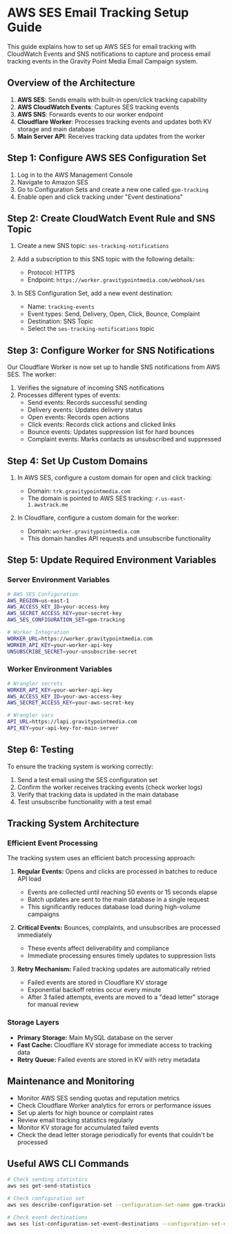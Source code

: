 # AWS SES Email Tracking Setup Guide

This guide explains how to set up AWS SES for email tracking with CloudWatch Events and SNS notifications to capture and process email tracking events in the Gravity Point Media Email Campaign system.

## Overview of the Architecture

1. **AWS SES**: Sends emails with built-in open/click tracking capability
2. **AWS CloudWatch Events**: Captures SES tracking events
3. **AWS SNS**: Forwards events to our worker endpoint
4. **Cloudflare Worker**: Processes tracking events and updates both KV storage and main database
5. **Main Server API**: Receives tracking data updates from the worker

## Step 1: Configure AWS SES Configuration Set

1. Log in to the AWS Management Console
2. Navigate to Amazon SES
3. Go to Configuration Sets and create a new one called `gpm-tracking`
4. Enable open and click tracking under "Event destinations"

## Step 2: Create CloudWatch Event Rule and SNS Topic

1. Create a new SNS topic: `ses-tracking-notifications`
2. Add a subscription to this SNS topic with the following details:
   - Protocol: HTTPS
   - Endpoint: `https://worker.gravitypointmedia.com/webhook/ses`

3. In SES Configuration Set, add a new event destination:
   - Name: `tracking-events`
   - Event types: Send, Delivery, Open, Click, Bounce, Complaint
   - Destination: SNS Topic
   - Select the `ses-tracking-notifications` topic

## Step 3: Configure Worker for SNS Notifications

Our Cloudflare Worker is now set up to handle SNS notifications from AWS SES. The worker:

1. Verifies the signature of incoming SNS notifications
2. Processes different types of events:
   - Send events: Records successful sending
   - Delivery events: Updates delivery status
   - Open events: Records open actions
   - Click events: Records click actions and clicked links
   - Bounce events: Updates suppression list for hard bounces
   - Complaint events: Marks contacts as unsubscribed and suppressed

## Step 4: Set Up Custom Domains

1. In AWS SES, configure a custom domain for open and click tracking:
   - Domain: `trk.gravitypointmedia.com`
   - The domain is pointed to AWS SES tracking: `r.us-east-1.awstrack.me`

2. In Cloudflare, configure a custom domain for the worker:
   - Domain: `worker.gravitypointmedia.com`
   - This domain handles API requests and unsubscribe functionality

## Step 5: Update Required Environment Variables

### Server Environment Variables

```bash
# AWS SES Configuration
AWS_REGION=us-east-1
AWS_ACCESS_KEY_ID=your-access-key
AWS_SECRET_ACCESS_KEY=your-secret-key
AWS_SES_CONFIGURATION_SET=gpm-tracking

# Worker Integration
WORKER_URL=https://worker.gravitypointmedia.com
WORKER_API_KEY=your-worker-api-key
UNSUBSCRIBE_SECRET=your-unsubscribe-secret
```

### Worker Environment Variables

```bash
# Wrangler secrets
WORKER_API_KEY=your-worker-api-key
AWS_ACCESS_KEY_ID=your-aws-access-key
AWS_SECRET_ACCESS_KEY=your-aws-secret-key

# Wrangler vars
API_URL=https://lapi.gravitypointmedia.com
API_KEY=your-api-key-for-main-server
```

## Step 6: Testing

To ensure the tracking system is working correctly:

1. Send a test email using the SES configuration set
2. Confirm the worker receives tracking events (check worker logs)
3. Verify that tracking data is updated in the main database
4. Test unsubscribe functionality with a test email

## Tracking System Architecture

### Efficient Event Processing

The tracking system uses an efficient batch processing approach:

1. **Regular Events:** Opens and clicks are processed in batches to reduce API load
   - Events are collected until reaching 50 events or 15 seconds elapse
   - Batch updates are sent to the main database in a single request
   - This significantly reduces database load during high-volume campaigns

2. **Critical Events:** Bounces, complaints, and unsubscribes are processed immediately
   - These events affect deliverability and compliance
   - Immediate processing ensures timely updates to suppression lists

3. **Retry Mechanism:** Failed tracking updates are automatically retried
   - Failed events are stored in Cloudflare KV storage
   - Exponential backoff retries occur every minute
   - After 3 failed attempts, events are moved to a "dead letter" storage for manual review

### Storage Layers

- **Primary Storage:** Main MySQL database on the server
- **Fast Cache:** Cloudflare KV storage for immediate access to tracking data
- **Retry Queue:** Failed events are stored in KV with retry metadata

## Maintenance and Monitoring

- Monitor AWS SES sending quotas and reputation metrics
- Check Cloudflare Worker analytics for errors or performance issues
- Set up alerts for high bounce or complaint rates
- Review email tracking statistics regularly
- Monitor KV storage for accumulated failed events
- Check the dead letter storage periodically for events that couldn't be processed

## Useful AWS CLI Commands

```bash
# Check sending statistics
aws ses get-send-statistics

# Check configuration set
aws ses describe-configuration-set --configuration-set-name gpm-tracking

# Check event destinations
aws ses list-configuration-set-event-destinations --configuration-set-name gpm-tracking
```
